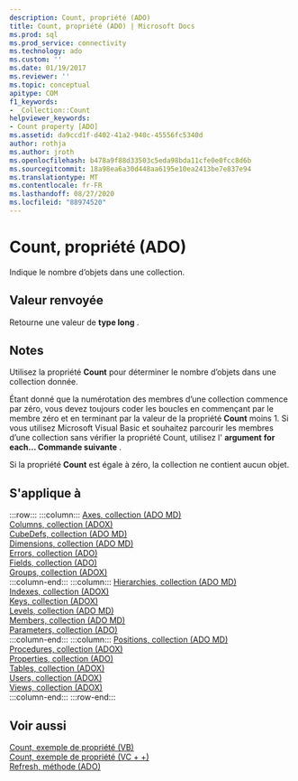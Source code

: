 ```yaml
---
description: Count, propriété (ADO)
title: Count, propriété (ADO) | Microsoft Docs
ms.prod: sql
ms.prod_service: connectivity
ms.technology: ado
ms.custom: ''
ms.date: 01/19/2017
ms.reviewer: ''
ms.topic: conceptual
apitype: COM
f1_keywords:
- _Collection::Count
helpviewer_keywords:
- Count property [ADO]
ms.assetid: da9ccd1f-d402-41a2-940c-45556fc5340d
author: rothja
ms.author: jroth
ms.openlocfilehash: b478a9f88d33503c5eda98bda11cfe0e0fcc8d6b
ms.sourcegitcommit: 18a98ea6a30d448aa6195e10ea2413be7e837e94
ms.translationtype: MT
ms.contentlocale: fr-FR
ms.lasthandoff: 08/27/2020
ms.locfileid: "88974520"
---
```

# <a name="count-property-ado"></a>Count, propriété (ADO)
Indique le nombre d’objets dans une collection.  
  
## <a name="return-value"></a>Valeur renvoyée  
 Retourne une valeur de **type long** .  
  
## <a name="remarks"></a>Notes  
 Utilisez la propriété **Count** pour déterminer le nombre d’objets dans une collection donnée.  
  
 Étant donné que la numérotation des membres d’une collection commence par zéro, vous devez toujours coder les boucles en commençant par le membre zéro et en terminant par la valeur de la propriété **Count** moins 1. Si vous utilisez Microsoft Visual Basic et souhaitez parcourir les membres d’une collection sans vérifier la propriété Count, utilisez l' **argument** **for each... Commande suivante** .  
  
 Si la propriété **Count** est égale à zéro, la collection ne contient aucun objet.  
  
## <a name="applies-to"></a>S'applique à  

:::row:::
    :::column:::
        [Axes, collection (ADO MD)](../ado-md-api/axes-collection-ado-md.md)  
        [Columns, collection (ADOX)](../adox-api/columns-collection-adox.md)  
        [CubeDefs, collection (ADO MD)](../ado-md-api/cubedefs-collection-ado-md.md)  
        [Dimensions, collection (ADO MD)](../ado-md-api/dimensions-collection-ado-md.md)  
        [Errors, collection (ADO)](./errors-collection-ado.md)  
        [Fields, collection (ADO)](./fields-collection-ado.md)  
        [Groups, collection (ADOX)](../adox-api/groups-collection-adox.md)  
    :::column-end:::
    :::column:::
        [Hierarchies, collection (ADO MD)](../ado-md-api/hierarchies-collection-ado-md.md)  
        [Indexes, collection (ADOX)](../adox-api/indexes-collection-adox.md)  
        [Keys, collection (ADOX)](../adox-api/keys-collection-adox.md)  
        [Levels, collection (ADO MD)](../ado-md-api/levels-collection-ado-md.md)  
        [Members, collection (ADO MD)](../ado-md-api/members-collection-ado-md.md)  
        [Parameters, collection (ADO)](./parameters-collection-ado.md)  
    :::column-end:::
    :::column:::
        [Positions, collection (ADO MD)](../ado-md-api/positions-collection-ado-md.md)  
        [Procedures, collection (ADOX)](../adox-api/procedures-collection-adox.md)  
        [Properties, collection (ADO)](./properties-collection-ado.md)  
        [Tables, collection (ADOX)](../adox-api/tables-collection-adox.md)  
        [Users, collection (ADOX)](../adox-api/users-collection-adox.md)  
        [Views, collection (ADOX)](../adox-api/views-collection-adox.md)  
    :::column-end:::
:::row-end:::

## <a name="see-also"></a>Voir aussi  
 [Count, exemple de propriété (VB)](./count-property-example-vb.md)   
 [Count, exemple de propriété (VC + +)](./count-property-example-vc.md)   
 [Refresh, méthode (ADO)](./refresh-method-ado.md)